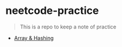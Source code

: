 # neetcode-practice
> This is a repo to keep a note of practice

- [Array & Hashing](https://github.com/abhishekpatelmc/neetcode-practice/blob/main/ArraysHashing.md)
